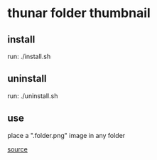 # thunar folder thumbnail

## install
run:
./install.sh

## uninstall
run:
./uninstall.sh

## use
place a ".folder.png" image in any folder

[source](https://forums.linuxmint.com/viewtopic.php?t=323757)
